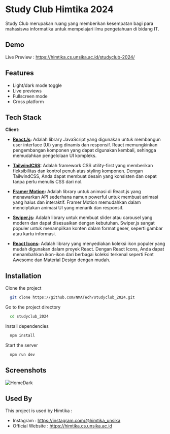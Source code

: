 
# Study Club Himtika 2024

Study Club merupakan ruang yang memberikan kesempatan bagi para mahasiswa informatika untuk mempelajari ilmu pengetahuan di bidang IT.


## Demo

Live Preview : https://himtika.cs.unsika.ac.id/studyclub-2024/


## Features

- Light/dark mode toggle
- Live previews
- Fullscreen mode
- Cross platform

## Tech Stack

**Client:**

- **[ReactJs](https://react.dev/):** Adalah library JavaScript yang digunakan untuk membangun user interface (UI) yang dinamis dan responsif. React memungkinkan pengembangan komponen yang dapat digunakan kembali, sehingga memudahkan pengelolaan UI kompleks.

- **[TailwindCSS](https://tailwindcss.com/):** Adalah framework CSS utility-first yang memberikan fleksibilitas dan kontrol penuh atas styling komponen. Dengan TailwindCSS, Anda dapat membuat desain yang konsisten dan cepat tanpa perlu menulis CSS dari nol.

- **[Framer Motion](https://www.framer.com/motion/):** Adalah library untuk animasi di React.js yang menawarkan API sederhana namun powerful untuk membuat animasi yang halus dan interaktif. Framer Motion memudahkan dalam menciptakan animasi UI yang menarik dan responsif.

- **[Swiper.js](https://swiperjs.com/react):** Adalah library untuk membuat slider atau carousel yang modern dan dapat disesuaikan dengan kebutuhan. Swiper.js sangat populer untuk menampilkan konten dalam format geser, seperti gambar atau kartu informasi.

- **[React Icons](https://react-icons.github.io/react-icons/):** Adalah library yang menyediakan koleksi ikon populer yang mudah digunakan dalam proyek React. Dengan React Icons, Anda dapat menambahkan ikon-ikon dari berbagai koleksi terkenal seperti Font Awesome dan Material Design dengan mudah.
## Installation

Clone the project

```bash
  git clone https://github.com/NMATech/studyclub_2024.git
```

Go to the project directory

```bash
  cd studyclub_2024
```

Install dependencies

```bash
  npm install
```

Start the server

```bash
  npm run dev
```


## Screenshots

![HomeDark](https://github.com/user-attachments/assets/eda5993b-512e-417e-bd21-2d215974658b)


## Used By

This project is used by Himtika :

- Instagram : https://instagram.com/@himtika_unsika
- Official Website : https://himtika.cs.unsika.ac.id

